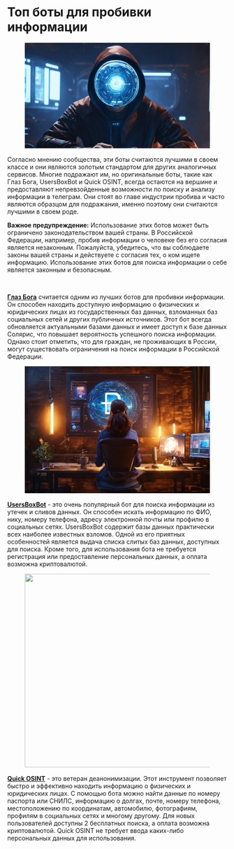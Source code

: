# Топ боты для пробивки информации

<figure><img src=".gitbook/assets/brave_7mZoemdymk.jpg" alt=""><figcaption></figcaption></figure>

Согласно мнению сообщества, эти боты считаются лучшими в своем классе и они являются золотым стандартом для других аналогичных сервисов. Многие подражают им, но оригинальные боты, такие как Глаз Бога, UsersBoxBot и Quick OSINT, всегда остаются на вершине и предоставляют непревзойденные возможности по поиску и анализу информации в телеграм. Они стоят во главе индустрии пробива и часто являются образцом для подражания, именно поэтому они считаются лучшими в своем роде.

**Важное предупреждение:** Использование этих ботов может быть ограничено законодательством вашей страны. В Российской Федерации, например, пробив информации о человеке без его согласия является незаконным. Пожалуйста, убедитесь, что вы соблюдаете законы вашей страны и действуете с согласия тех, о ком ищете информацию. Использование этих ботов для поиска информации о себе является законным и безопасным.

<figure><img src="https://img2.teletype.in/files/12/69/1269c808-5bd2-4bbf-91cb-1a22bd47d27f.png" alt=""><figcaption></figcaption></figure>

[**Глаз Бога**](https://bit.ly/46hAYBV) считается одним из лучших ботов для пробивки информации. Он способен находить доступную информацию о физических и юридических лицах из государственных баз данных, взломанных баз социальных сетей и других публичных источников. Этот бот всегда обновляется актуальными базами данных и имеет доступ к базе данных Солярис, что повышает вероятность успешного поиска информации. Однако стоит отметить, что для граждан, не проживающих в России, могут существовать ограничения на поиск информации в Российской Федерации.

<figure><img src=".gitbook/assets/_AI Financing exploration of.jpg" alt=""><figcaption></figcaption></figure>

[**UsersBoxBot**](https://ok.me/Kt1C1) - это очень популярный бот для поиска информации из утечек и сливов данных. Он способен искать информацию по ФИО, нику, номеру телефона, адресу электронной почты или профилю в социальных сетях. UsersBoxBot содержит базы данных практически всех наиболее известных взломов. Одной из его приятных особенностей является выдача списка слитых баз данных, доступных для поиска. Кроме того, для использования бота не требуется регистрация или предоставление персональных данных, а оплата возможна криптовалютой.

<figure><img src="https://img1.teletype.in/files/0e/aa/0eaadecb-a47b-46a9-9668-a270eb96ab6b.jpeg" alt="" height="442" width="639"><figcaption></figcaption></figure>

[**Quick OSINT**](https://t.me/QuickLeaks\_Bot) - это ветеран деанонимизации. Этот инструмент позволяет быстро и эффективно находить информацию о физических и юридических лицах. С помощью бота можно найти данные по номеру паспорта или СНИЛС, информацию о долгах, почте, номеру телефона, местоположению по координатам, автомобилю, фотографиям, профилям в социальных сетях и многому другому. Для новых пользователей доступны 2 бесплатных поиска, а оплата возможна криптовалютой. Quick OSINT не требует ввода каких-либо персональных данных для использования.
